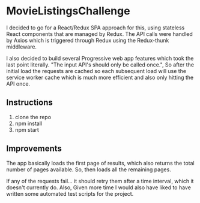 # MovieListingsChallenge

I decided to go for a React/Redux SPA approach for this, using stateless React components that are managed by Redux. The API calls were handled by Axios which is triggered through Redux using the Redux-thunk middleware.

I also decided to build several Progressive web app features which took the last point literally. "The input API's should only be called once.", So after the initial load the requests are cached so each subsequent load will use the service worker cache which is much more efficient and also only hitting the API once.

## Instructions

1.  clone the repo
2.  npm install
3.  npm start

## Improvements

The app basically loads the first page of results, which also returns the total number of pages available. So, then loads all the remaining pages.

If any of the requests fail... it should retry them after a time interval, which it doesn't currently do. Also, Given more time I would also have liked to have written some automated test scripts for the project.
